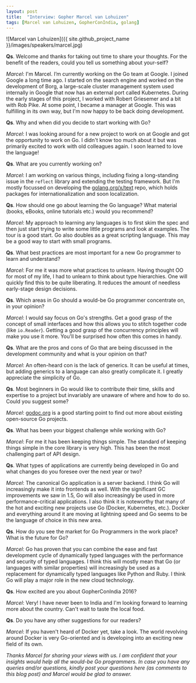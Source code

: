 ```yaml
---
layout: post
title:  "Interview: Gopher Marcel van Lohuizen"
tags: [Marcel van Lohuizen, GopherConIndia, golang]
---
```


![Marcel van Lohuizen]({{ site.github_project_name }}/images/speakers/marcel.jpg)

**Qs**. Welcome and thanks for taking out time to share your thoughts. For the benefit of the readers, could you tell us something about your-self?

_Marcel_: I'm Marcel. I’m currently working on the Go team at Google. I joined Google a long time ago. I started on the search engine and worked on the development of Borg, a large-scale cluster management system used internally in Google that now has an external port called Kubernetes. During the early stages of this project, I worked with Robert Griesemer and a bit with Rob Pike. At some point, I became a manager at Google. This was fulfilling in its own way, but I'm now happy to be back doing development.

**Qs**. Why and when did you decide to start working with Go?

_Marcel_: I was looking around for a new project to work on at Google and got the opportunity to work on Go. I didn't know too much about it but was primarily excited to work with old colleagues again. I soon learned to love the language!

**Qs**. What are you currently working on?

_Marcel_: I am working on various things, including fixing a long-standing issue in the `reflect` library and extending the testing framework. But I'm mostly focussed on developing the [golang.org/x/text](https://godoc.org/golang.org/x/text) repo, which holds packages for internationalization and soon localization.

**Qs**. How should one go about learning the Go language? What material (books, eBooks, online tutorials etc.) would you recommend?

_Marcel_: My approach to learning any languages is to first skim the spec and then just start trying to write some little programs and look at examples. The tour is a good start. Go also doubles as a great scripting language. This may be a good way to start with small programs.

**Qs**. What best practices are most important for a new Go programmer to learn and understand?

_Marcel_: For me it was more what practices to unlearn. Having thought OO for most of my life, I had to unlearn to think about type hierarchies. One will quickly find this to be quite liberating. It reduces the amount of needless early-stage design decisions.

**Qs**. Which areas in Go should a would-be Go programmer concentrate on, in your opinion?

_Marcel_: I would say focus on Go's strengths. Get a good grasp of the concept of small interfaces and how this allows you to stitch together code (like `io.Reader`). Getting a good grasp of the concurrency principles will make you use it more. You'll be surprised how often this comes in handy.

**Qs**. What are the pros and cons of Go that are being discussed in the development community and what is your opinion on that?

_Marcel_: An often-heard con is the lack of generics. It can be useful at times, but adding generics to a language can also greatly complicate it. I greatly appreciate the simplicity of Go.

**Qs**. Most beginners in Go would like to contribute their time, skills and expertise to a project but invariably are unaware of where and how to do so. Could you suggest some?

_Marcel_: [godoc.org](http://godoc.org/) is a good starting point to find out more about existing open-source Go projects.

**Qs**. What has been your biggest challenge while working with Go?

_Marcel_: For me it has been keeping things simple. The standard of keeping things simple in the core library is very high. This has been the most challenging part of API design.

**Qs**. What types of applications are currently being developed in Go and what changes do you foresee over the next year or two?

_Marcel_: The canonical Go application is a server backend. I think Go will increasingly make it into frontends as well. With the significant GC improvements we saw in 1.5, Go will also increasingly be used in more performance-critical applications. I also think it is noteworthy that many of the hot and exciting new projects use Go (Docker, Kubernetes, etc.). Docker and everything around it are moving at lightning speed and Go seems to be the language of choice in this new area.

**Qs**. How do you see the market for Go Programmers in the work place? What is the future for Go?

_Marcel_: Go has proven that you can combine the ease and fast development cycle of dynamically typed languages with the performance and security of typed languages. I think this will mostly mean that Go (or languages with similar properties) will increasingly be used as a replacement for dynamically typed languages like Python and Ruby. I think Go will play a major role in the new cloud technology. 

**Qs**. How excited are you about GopherConIndia 2016?

_Marcel_: Very! I have never been to India and I'm looking forward to learning more about the country. Can't wait to taste the local food.

**Qs**. Do you have any other suggestions for our readers?

_Marcel_: If you haven't heard of Docker yet, take a look. The world revolving around Docker is very Go-oriented and is developing into an exciting new field of its own. 

_Thanks Marcel for sharing your views with us. I am confident that your insights would help all the would-be Go programmers. In case you have any queries and/or questions, kindly post your questions here (as comments to this blog post) and Marcel would be glad to answer._

